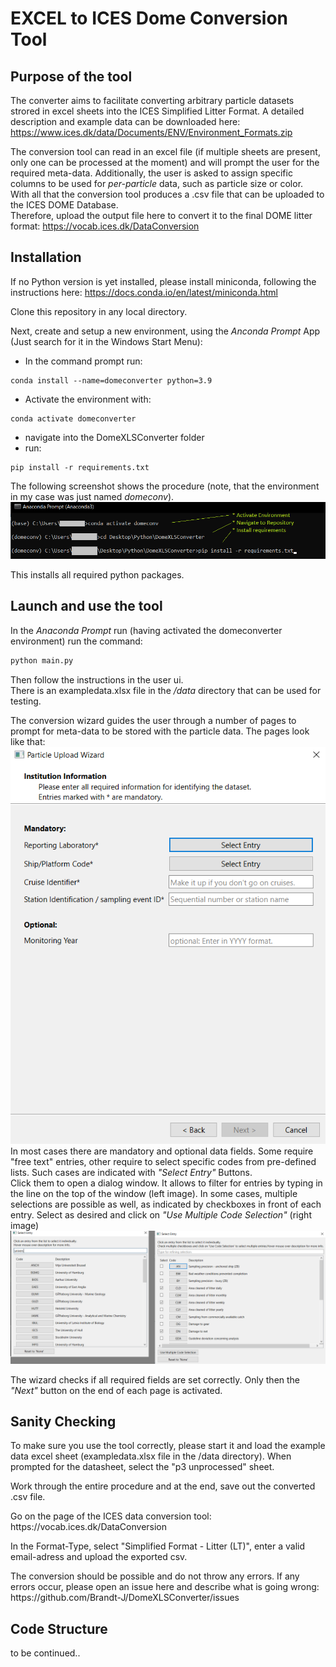 # EXCEL to ICES Dome Conversion Tool

## Purpose of the tool
The converter aims to facilitate converting arbitrary particle datasets strored in excel sheets
into the ICES Simplified Litter Format. A detailed description and example data can be downloaded here:
https://www.ices.dk/data/Documents/ENV/Environment_Formats.zip

The conversion tool can read in an excel file (if multiple sheets are present, only one can be processed at the moment)
and will prompt the user for the required meta-data. Additionally, the user is asked to
assign specific columns to be used for *per-particle* data, such as particle size or color.
<br>With all that the conversion tool produces a .csv file that can be uploaded to the ICES DOME Database.
<br>Therefore, upload the output file here to convert it to the final DOME litter format:
https://vocab.ices.dk/DataConversion


## Installation
If no Python version is yet installed, please install miniconda, following the instructions here:
https://docs.conda.io/en/latest/miniconda.html

Clone this repository in any local directory.

Next, create and setup a new environment, using the *Anconda Prompt* App (Just search for it in the Windows Start Menu):
* In the command prompt run:
````
conda install --name=domeconverter python=3.9
````
* Activate the environment with: 
````
conda activate domeconverter
````
* navigate into the DomeXLSConverter folder
* run: 
```` 
pip install -r requirements.txt
````

The following screenshot shows the procedure (note, that the environment in my case was just named *domeconv*).
![](images/01_activate_and_configure.png)

This installs all required python packages.


## Launch and use the tool
In the _Anaconda Prompt_ run (having activated the domeconverter environment) run the command:
````python
python main.py
````

Then follow the instructions in the user ui.
<br>There is an exampledata.xlsx file in the */data* directory that can be used for testing.

The conversion wizard guides the user through a number of pages to prompt for meta-data to be stored
with the particle data. The pages look like that:
![](images/02_page_overview.png)
In most cases there are mandatory and optional data fields. Some require "free text" entries, other require
to select specific codes from pre-defined lists. Such cases are indicated with *"Select Entry"* Buttons.
<br> Click them to open a dialog window. It allows to filter for entries by typing in the line on the top of the 
window (left image). In some cases, multiple selections are possible as well, as indicated by checkboxes in front
of each entry. Select as desired and click on *"Use Multiple Code Selection"* (right image)
![](images/03_code_select.png)

The wizard checks if all required fields are set correctly. Only then the *"Next"* button on the end of each page
is activated.


## Sanity Checking
<p>To make sure you use the tool correctly, please start it and load the example data excel sheet
(exampledata.xlsx file in the /data directory). When prompted for the datasheet, select the "p3 unprocessed" sheet.</p> 
<p>Work through the entire procedure and at the end, save out the converted .csv file.</p>
<p>Go on the page of the ICES data conversion tool: https://vocab.ices.dk/DataConversion</p>
<p>In the Format-Type, select "Simplified Format - Litter (LT)", enter a valid email-adress and upload the exported csv.</p>
<p>The conversion should be possible and do not throw any errors. If any errors occur, please open an issue here and describe what is going wrong: 
https://github.com/Brandt-J/DomeXLSConverter/issues</p>


## Code Structure
to be continued..